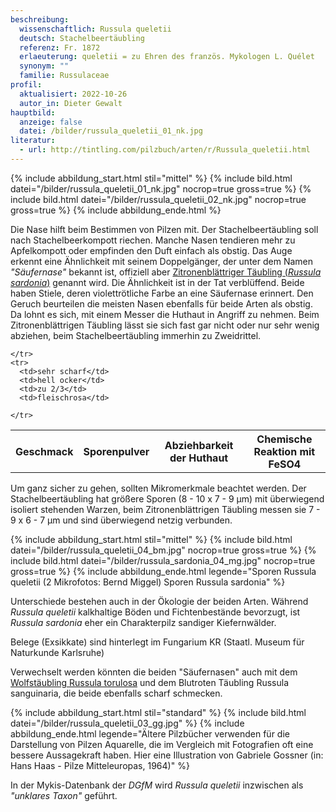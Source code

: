 ```yaml
---
beschreibung:
  wissenschaftlich: Russula queletii
  deutsch: Stachelbeertäubling
  referenz: Fr. 1872
  erlaeuterung: queletii = zu Ehren des französ. Mykologen L. Quélet
  synonym: ""
  familie: Russulaceae
profil:
  aktualisiert: 2022-10-26
  autor_in: Dieter Gewalt
hauptbild:
  anzeige: false
  datei: /bilder/russula_queletii_01_nk.jpg
literatur:
  - url: http://tintling.com/pilzbuch/arten/r/Russula_queletii.html
---
```

{% include abbildung_start.html stil="mittel" %}
{% include bild.html datei="/bilder/russula_queletii_01_nk.jpg" nocrop=true gross=true %}
{% include bild.html datei="/bilder/russula_queletii_02_nk.jpg" nocrop=true gross=true %}
{% include abbildung_ende.html %}

Die Nase hilft beim Bestimmen von Pilzen mit. Der Stachelbeertäubling soll nach Stachelbeerkompott riechen. Manche Nasen tendieren mehr zu Apfelkompott oder empfinden den Duft einfach als obstig. Das Auge erkennt eine Ähnlichkeit mit seinem Doppelgänger, der unter dem Namen *"Säufernase"* bekannt ist, offiziell aber [Zitronenblättriger Täubling (*Russula sardonia*)](/pilze/russula-sardonia-zitronenblättriger-täubling) genannt wird. Die Ähnlichkeit ist in der Tat verblüffend. Beide haben Stiele, deren violettrötliche Farbe an eine Säufernase erinnert. Den Geruch beurteilen die meisten Nasen ebenfalls für beide Arten als obstig. Da lohnt es sich, mit einem Messer die Huthaut in Angriff zu nehmen. Beim Zitronenblättrigen Täubling lässt sie sich fast gar nicht oder nur sehr wenig abziehen, beim Stachelbeertäubling immerhin zu Zweidrittel.

<div class="table-responsive">
  <table class="table taeubling">
    <tr>
      <th rowspan="2">Geschmack</th>
      <th rowspan="2">Sporenpulver</th>
      <th rowspan="2">Abziehbarkeit der Huthaut</th>
      <th colspan="3" class="text-center">Chemische Reaktion mit FeSO4</th>
    </tr>
    <tr>
      
      
    </tr>
    <tr>
      <td>sehr scharf</td>
      <td>hell ocker</td>
      <td>zu 2/3</td>
      <td>fleischrosa</td>
       
    </tr>
  </table>
</div>

Um ganz sicher zu gehen, sollten Mikromerkmale beachtet werden. Der Stachelbeertäubling hat größere Sporen (8 - 10 x 7 - 9 µm) mit überwiegend isoliert stehenden Warzen, beim Zitronenblättrigen Täubling messen sie 7 - 9 x 6 - 7 µm und sind überwiegend netzig verbunden.

{% include abbildung_start.html stil="mittel" %}
{% include bild.html datei="/bilder/russula_queletii_04_bm.jpg" nocrop=true gross=true %}
{% include bild.html datei="/bilder/russula_sardonia_04_mg.jpg" nocrop=true gross=true %}
{% include abbildung_ende.html legende="Sporen Russula queletii (2 Mikrofotos: Bernd Miggel) Sporen Russula sardonia" %}

Unterschiede bestehen auch in der Ökologie der beiden Arten. Während *Russula queletii* kalkhaltige Böden und Fichtenbestände bevorzugt, ist *Russula sardonia* eher ein Charakterpilz sandiger Kiefernwälder.

Belege (Exsikkate) sind hinterlegt im Fungarium KR (Staatl. Museum für Naturkunde Karlsruhe)

Verwechselt werden könnten die beiden "Säufernasen" auch mit dem [Wolfstäubling Russula torulosa](/pilze/russula-torulosa-gedrungener-täubling-wolfstäubling) und dem Blutroten Täubling Russula sanguinaria, die beide ebenfalls scharf schmecken.

{% include abbildung_start.html stil="standard" %}
{% include bild.html datei="/bilder/russula_queletii_03_gg.jpg" %}
{% include abbildung_ende.html legende="Ältere Pilzbücher verwenden für die Darstellung von Pilzen Aquarelle, die im Vergleich mit Fotografien oft eine bessere Aussagekraft haben. Hier eine Illustration  von Gabriele Gossner (in: Hans Haas - Pilze Mitteleuropas, 1964)" %}

In der Mykis-Datenbank der *DGfM* wird *Russula queletii* inzwischen als *"unklares Taxon"* geführt.